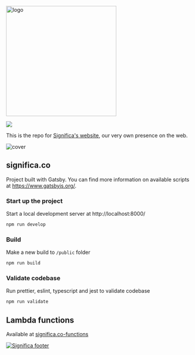 <a href="https://significa.co"><img src="https://user-images.githubusercontent.com/4838076/70076649-20d29b00-15f7-11ea-9379-e2fa1889a525.png" alt="logo" width="300px"></a>

![](https://github.com/significa/significa.co/workflows/Deploy%20to%20Production/badge.svg)

This is the repo for [Significa's website](https://significa.co/), our very own presence on the web.

![cover](https://user-images.githubusercontent.com/17513388/71968850-8cfb7c80-31fd-11ea-830a-771f2d97be13.png)

## significa.co

Project built with Gatsby. You can find more information on available scripts at https://www.gatsbyjs.org/.

### Start up the project

Start a local development server at http://localhost:8000/

```sh
npm run develop
```

### Build

Make a new build to `/public` folder

```sh
npm run build
```

### Validate codebase

Run prettier, eslint, typescript and jest to validate codebase

```sh
npm run validate
```

## Lambda functions

Available at [significa.co-functions](https://github.com/significa/significa.co-functions)

[![Significa footer](https://user-images.githubusercontent.com/17513388/71971185-fc736b00-3201-11ea-9678-090b6b6a0b3f.png)](https://significa.co)
